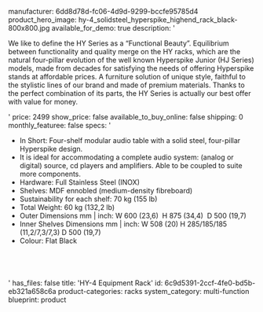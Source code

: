 manufacturer: 6dd8d78d-fc06-4d9d-9299-bccfe95785d4
product_hero_image: hy-4_solidsteel_hyperspike_highend_rack_black-800x800.jpg
available_for_demo: true
description: '<p>We like to define the HY Series as a “Functional Beauty”. Equilibrium between functionality and quality merge on the HY racks, which are the natural four-pillar evolution of the well known Hyperspike Junior (HJ Series) models, made from decades for satisfying the needs of offering Hyperspike stands at affordable prices. A furniture solution of unique style, faithful to the stylistic lines of our brand and made of premium materials. Thanks to the perfect combination of its parts, the HY Series is actually our best offer with value for money.</p>'
price: 2499
show_price: false
available_to_buy_online: false
shipping: 0
monthly_featuree: false
specs: '<ul><li>In Short:&nbsp;Four-shelf modular audio table with a solid steel, four-pillar Hyperspike design.<br></li><li>It is ideal for accommodating a complete audio system: (analog or digital) source, cd players and amplifiers. Able to be coupled to suite more components.<br></li><li>Hardware:&nbsp;Full Stainless Steel (INOX)<br></li><li>Shelves:&nbsp;MDF ennobled (medium-density fibreboard)<br></li><li>Sustainability for each shelf:&nbsp;70 kg (155 lb)<br></li><li>Total Weight:&nbsp;60 kg (132,2 lb)<br></li><li>Outer Dimensions mm | inch:&nbsp;W&nbsp;600 (23,6) &nbsp;H&nbsp;875 (34,4) &nbsp;D&nbsp;500 (19,7)<br></li><li>Inner Shelves Dimensions mm | inch:&nbsp;W&nbsp;508 (20)&nbsp;H&nbsp;285/185/185 (11,2/7,3/7,3)&nbsp;D&nbsp;500 (19,7)<br></li><li>Colour:&nbsp;Flat Black<br></li></ul><h6><br></h6>'
has_files: false
title: 'HY-4 Equipment Rack'
id: 6c9d5391-2ccf-4fe0-bd5b-eb321a658c6a
product-categories: racks
system_category: multi-function
blueprint: product
